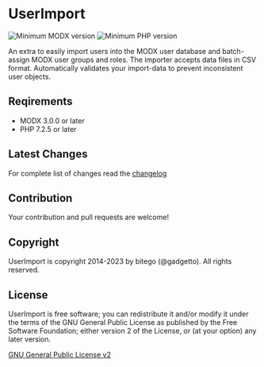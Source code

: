 # UserImport

![Minimum MODX version](https://img.shields.io/badge/MODX_min-3.x-green)
![Minimum PHP version](https://img.shields.io/badge/PHP-7.2.5-green)

An extra to easily import users into the MODX user database and batch-assign MODX user groups and roles. The importer accepts data files in CSV format. Automatically validates your import-data to prevent inconsistent user objects.

## Reqirements

- MODX 3.0.0 or later
- PHP 7.2.5 or later

## Latest Changes

For complete list of changes read the [changelog](./CHANGELOG.md "CHANGELOG")

## Contribution

Your contribution and pull requests are welcome!

## Copyright

UserImport is copyright 2014-2023 by bitego (@gadgetto).
All rights reserved.

## License

UserImport is free software; you can redistribute it and/or modify it under the terms of the GNU General Public License as published by the Free Software Foundation; either version 2 of the License, or (at your option) any later version.

[GNU General Public License v2](./LICENSE.md "GNU General Public License v2")
